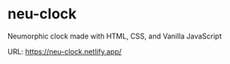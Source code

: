 # neu-clock

Neumorphic clock made with HTML, CSS, and Vanilla JavaScript

URL: https://neu-clock.netlify.app/